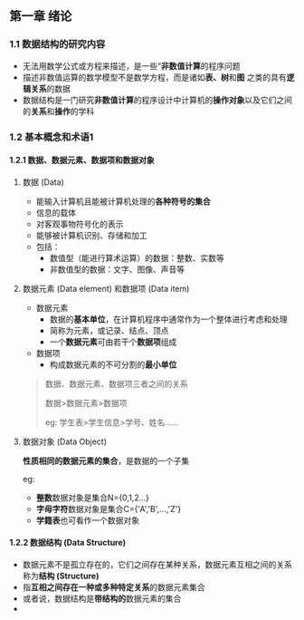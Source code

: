 ## 第一章 绪论

### 1.1 数据结构的研究内容

- 无法用数学公式或方程来描述，是一些“**非数值计算**的程序问题
- 描述非数值运算的数学模型不是数学方程，而是诸如**表、树**和**图** 之类的具有**逻辑关系**的数据
- 数据结构是一门研究**非数值计算**的程序设计中计算机的**操作对象**以及它们之间的**关系**和**操作**的学科

### 1.2 基本概念和术语1

#### 1.2.1 数据、数据元素、数据项和数据对象

1. 数据 (Data)

   - 能输入计算机且能被计算机处理的**各种符号的集合**
   - 信息的载体
   - 对客观事物符号化的表示
   - 能够被计算机识别、存储和加工
   - 包括：
     - 数值型（能进行算术运算）的数据：整数、实数等
     - 非数值型的数据：文字、图像、声音等

2. 数据元素 (Data element) 和数据项 (Data item)

   - 数据元素
     - 数据的**基本单位**，在计算机程序中通常作为一个整体进行考虑和处理
     - 简称为元素，或记录、结点、顶点
     - 一个**数据元素**可由若干个**数据项**组成
   - 数据项
     - 构成数据元素的不可分割的**最小单位**

   >数据、数据元素、数据项三者之间的关系
   >
   >数据>数据元素>数据项
   >
   >eg: 学生表>学生信息>学号、姓名......

3. 数据对象 (Data Object)

   **性质相同的数据元素的集合**，是数据的一个子集

   eg:

   - **整数**数据对象是集合N={0,1,2...}
   - **字母字符**数据对象是集合C={'A','B',...,'Z'}
   - **学籍表**也可看作一个数据对象

#### 1.2.2 数据结构 (Data Structure)

- 数据元素不是孤立存在的，它们之间存在某种关系，数据元素互相之间的关系称为**结构 (Structure)**
- 指**互相之间存在一种或多种特定关系**的数据元素集合
- 或者说，数据结构是**带结构的**数据元素的集合
- 











